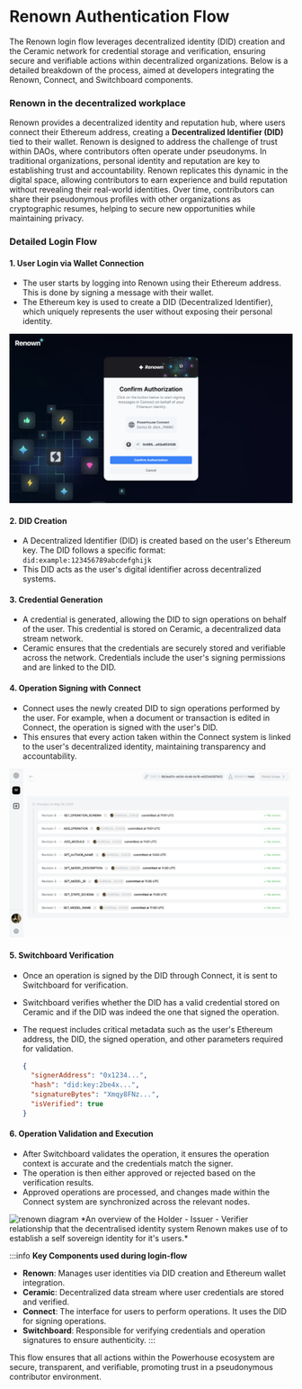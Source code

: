 # Renown Authentication Flow

The Renown login flow leverages decentralized identity (DID) creation and the Ceramic network for credential storage and verification, ensuring secure and verifiable actions within decentralized organizations. Below is a detailed breakdown of the process, aimed at developers integrating the Renown, Connect, and Switchboard components.

### Renown in the decentralized workplace
Renown provides a decentralized identity and reputation hub, where users connect their Ethereum address, creating a **Decentralized Identifier (DID)** tied to their wallet. Renown is designed to address the challenge of trust within DAOs, where contributors often operate under pseudonyms. In traditional organizations, personal identity and reputation are key to establishing trust and accountability. Renown replicates this dynamic in the digital space, allowing contributors to earn experience and build reputation without revealing their real-world identities. Over time, contributors can share their pseudonymous profiles with other organizations as cryptographic resumes, helping to secure new opportunities while maintaining privacy.

### Detailed Login Flow

#### 1. User Login via Wallet Connection
- The user starts by logging into Renown using their Ethereum address. This is done by signing a message with their wallet.
- The Ethereum key is used to create a DID (Decentralized Identifier), which uniquely represents the user without exposing their personal identity.

![Renown Login](./images/ConnectAddress.png)

#### 2. DID Creation
- A Decentralized Identifier (DID) is created based on the user's Ethereum key. The DID follows a specific format:  
  `did:example:123456789abcdefghijk`
- This DID acts as the user's digital identifier across decentralized systems.

#### 3. Credential Generation
- A credential is generated, allowing the DID to sign operations on behalf of the user. This credential is stored on Ceramic, a decentralized data stream network.
- Ceramic ensures that the credentials are securely stored and verifiable across the network. Credentials include the user's signing permissions and are linked to the DID.

#### 4. Operation Signing with Connect
- Connect uses the newly created DID to sign operations performed by the user. For example, when a document or transaction is edited in Connect, the operation is signed with the user's DID.
- This ensures that every action taken within the Connect system is linked to the user's decentralized identity, maintaining transparency and accountability.

![Renown Login](./images/OperationsHistory.png)

#### 5. Switchboard Verification
- Once an operation is signed by the DID through Connect, it is sent to Switchboard for verification.
- Switchboard verifies whether the DID has a valid credential stored on Ceramic and if the DID was indeed the one that signed the operation.
- The request includes critical metadata such as the user's Ethereum address, the DID, the signed operation, and other parameters required for validation.

  ```json
  {
    "signerAddress": "0x1234...",
    "hash": "did:key:2be4x...",
    "signatureBytes": "Xmqy8FNz...",
    "isVerified": true
  } 
  ```

#### 6. Operation Validation and Execution
- After Switchboard validates the operation, it ensures the operation context is accurate and the credentials match the signer. 
- The operation is then either approved or rejected based on the verification results.
- Approved operations are processed, and changes made within the Connect system are synchronized across the relevant nodes.

<img src="/img/Renown Intro Diagram.png" alt="renown diagram"/>
*An overview of the Holder - Issuer - Verifier relationship that the decentralised identity system Renown makes use of to establish a self sovereign identity for it's users.*

:::info
**Key Components used during login-flow**
- **Renown**: Manages user identities via DID creation and Ethereum wallet integration.
- **Ceramic**: Decentralized data stream where user credentials are stored and verified. 
- **Connect**: The interface for users to perform operations. It uses the DID for signing operations.
- **Switchboard**: Responsible for verifying credentials and operation signatures to ensure authenticity.
:::

This flow ensures that all actions within the Powerhouse ecosystem are secure, transparent, and verifiable, promoting trust in a pseudonymous contributor environment.